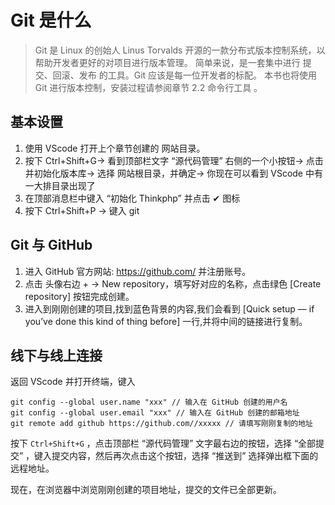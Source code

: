 # Git 是什么
>Git 是 Linux 的创始人 Linus Torvalds 开源的一款分布式版本控制系统，以帮助开发者更好的对项目进行版本管理。 
简单来说，是一套集中进行 提交、回滚、发布 的工具。Git 应该是每一位开发者的标配。 
本书也将使用 Git 进行版本控制，安装过程请参阅章节 2.2 命令行工具 。

## 基本设置

1. 使用 VScode 打开上个章节创建的 网站目录。
2. 按下 Ctrl+Shift+G-> 看到顶部栏文字 “源代码管理” 右侧的一个小按钮-> 点击并初始化版本库-> 选择 网站根目录，并确定-> 你现在可以看到 VScode 中有一大排目录出现了
3. 在顶部消息栏中键入 “初始化 Thinkphp” 并点击 ✔ 图标
4. 按下 Ctrl+Shift+P -> 键入 git

## Git 与 GitHub

1. 进入 GitHub 官方网站: https://github.com/ 并注册账号。
2. 点击 头像右边 + -> New repository，填写好对应的名称，点击绿色 [Create repository] 按钮完成创建。
3. 进入到刚刚创建的项目,找到蓝色背景的内容,我们会看到 [Quick setup — if you’ve done this kind of thing before] 一行,并将中间的链接进行复制。

## 线下与线上连接 

返回 VScode 并打开终端，键入 
~~~
git config --global user.name "xxx" // 输入在 GitHub 创建的用户名 
git config --global user.email "xxx" // 输入在 GitHub 创建的邮箱地址 
git remote add github https://github.com//xxxxx // 请填写刚刚复制的地址
~~~

按下 `Ctrl+Shift+G` ，点击顶部栏 “源代码管理” 文字最右边的按钮，选择 “全部提交” ，键入提交内容，然后再次点击这个按钮，选择 “推送到” 选择弹出框下面的远程地址。 

现在，在浏览器中浏览刚刚创建的项目地址，提交的文件已全部更新。
